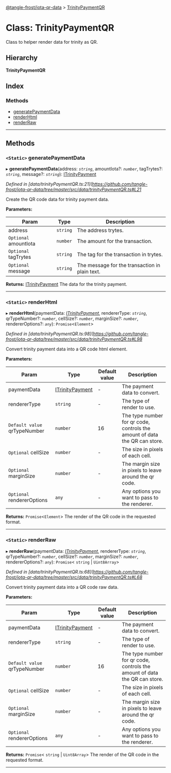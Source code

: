 [@tangle-frost/iota-qr-data](../README.md) > [TrinityPaymentQR](../classes/trinitypaymentqr.md)

# Class: TrinityPaymentQR

Class to helper render data for trinity as QR.

## Hierarchy

**TrinityPaymentQR**

## Index

### Methods

* [generatePaymentData](trinitypaymentqr.md#generatepaymentdata)
* [renderHtml](trinitypaymentqr.md#renderhtml)
* [renderRaw](trinitypaymentqr.md#renderraw)

---

## Methods

<a id="generatepaymentdata"></a>

### `<Static>` generatePaymentData

▸ **generatePaymentData**(address: *`string`*, amountIota?: *`number`*, tagTrytes?: *`string`*, message?: *`string`*): [ITrinityPayment](../interfaces/itrinitypayment.md)

*Defined in [data/trinityPaymentQR.ts:21](https://github.com/tangle-frost/iota-qr-data/tree/master/src/data/trinityPaymentQR.ts#L21*

Create the QR code data for trinity payment data.

**Parameters:**

| Param | Type | Description |
| ------ | ------ | ------ |
| address | `string` |  The address trytes. |
| `Optional` amountIota | `number` |  The amount for the transaction. |
| `Optional` tagTrytes | `string` |  The tag for the transaction in trytes. |
| `Optional` message | `string` |  The message for the transaction in plain text. |

**Returns:** [ITrinityPayment](../interfaces/itrinitypayment.md)
The data for the trinity payment.

___
<a id="renderhtml"></a>

### `<Static>` renderHtml

▸ **renderHtml**(paymentData: *[ITrinityPayment](../interfaces/itrinitypayment.md)*, rendererType: *`string`*, qrTypeNumber?: *`number`*, cellSize?: *`number`*, marginSize?: *`number`*, rendererOptions?: *`any`*): `Promise`<`Element`>

*Defined in [data/trinityPaymentQR.ts:98](https://github.com/tangle-frost/iota-qr-data/tree/master/src/data/trinityPaymentQR.ts#L98*

Convert trinity payment data into a QR code html element.

**Parameters:**

| Param | Type | Default value | Description |
| ------ | ------ | ------ | ------ |
| paymentData | [ITrinityPayment](../interfaces/itrinitypayment.md) | - |  The payment data to convert. |
| rendererType | `string` | - |  The type of render to use. |
| `Default value` qrTypeNumber | `number` | 16 |  The type number for qr code, controls the amount of data the QR can store. |
| `Optional` cellSize | `number` | - |  The size in pixels of each cell. |
| `Optional` marginSize | `number` | - |  The margin size in pixels to leave around the qr code. |
| `Optional` rendererOptions | `any` | - |  Any options you want to pass to the renderer. |

**Returns:** `Promise`<`Element`>
The render of the QR code in the requested format.

___
<a id="renderraw"></a>

### `<Static>` renderRaw

▸ **renderRaw**(paymentData: *[ITrinityPayment](../interfaces/itrinitypayment.md)*, rendererType: *`string`*, qrTypeNumber?: *`number`*, cellSize?: *`number`*, marginSize?: *`number`*, rendererOptions?: *`any`*): `Promise`< `string` &#124; `Uint8Array`>

*Defined in [data/trinityPaymentQR.ts:68](https://github.com/tangle-frost/iota-qr-data/tree/master/src/data/trinityPaymentQR.ts#L68*

Convert trinity payment data into a QR code raw data.

**Parameters:**

| Param | Type | Default value | Description |
| ------ | ------ | ------ | ------ |
| paymentData | [ITrinityPayment](../interfaces/itrinitypayment.md) | - |  The payment data to convert. |
| rendererType | `string` | - |  The type of render to use. |
| `Default value` qrTypeNumber | `number` | 16 |  The type number for qr code, controls the amount of data the QR can store. |
| `Optional` cellSize | `number` | - |  The size in pixels of each cell. |
| `Optional` marginSize | `number` | - |  The margin size in pixels to leave around the qr code. |
| `Optional` rendererOptions | `any` | - |  Any options you want to pass to the renderer. |

**Returns:** `Promise`< `string` &#124; `Uint8Array`>
The render of the QR code in the requested format.

___

